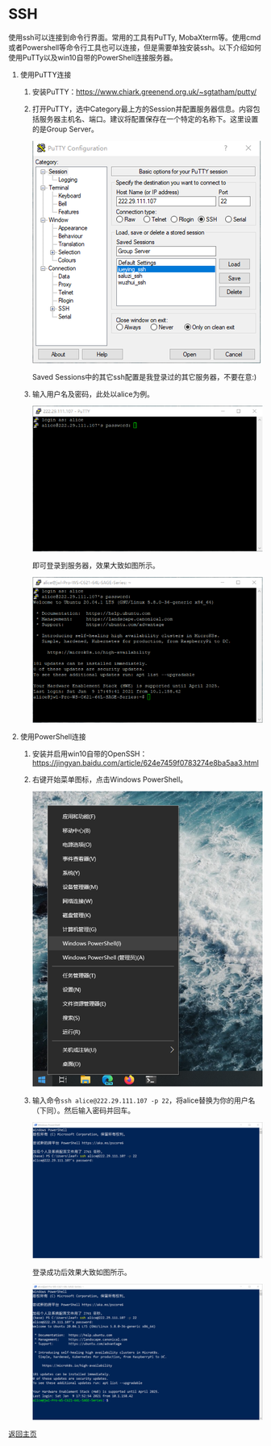 # SSH

使用ssh可以连接到命令行界面。常用的工具有PuTTy, MobaXterm等。使用cmd或者Powershell等命令行工具也可以连接，但是需要单独安装ssh。以下介绍如何使用PuTTy以及win10自带的PowerShell连接服务器。

1. 使用PuTTY连接

   1. 安装PuTTY：https://www.chiark.greenend.org.uk/~sgtatham/putty/

   2. 打开PuTTY，选中Category最上方的Session并配置服务器信息。内容包括服务器主机名、端口。建议将配置保存在一个特定的名称下。这里设置的是Group Server。

      ![PuTTY_Configuration](../image/connect/ssh/putty_1.png)

      Saved Sessions中的其它ssh配置是我登录过的其它服务器，不要在意:)

   3. 输入用户名及密码，此处以alice为例。

      ![PuTTY_Login](../image/connect/ssh/putty_2.png)

      即可登录到服务器，效果大致如图所示。

      ![Putty_Success](../image/connect/ssh/putty_3.png)

2. 使用PowerShell连接

   1. 安装并启用win10自带的OpenSSH：https://jingyan.baidu.com/article/624e7459f0783274e8ba5aa3.html

   2. 右键开始菜单图标，点击Windows PowerShell。

      ![PowerShell_Open](../image/connect/ssh/powershell_1.png)

   3. 输入命令`ssh alice@222.29.111.107 -p 22`，将alice替换为你的用户名（下同）。然后输入密码并回车。

      ![Powershell_Login](../image/connect/ssh/powershell_2.png)
      
      登录成功后效果大致如图所示。
      
      ![PowerShell_Success](../image/connect/ssh/powershell_3.png)

[返回主页](https://zhangqian-sh.github.io/Group-Server-Tutorial)
